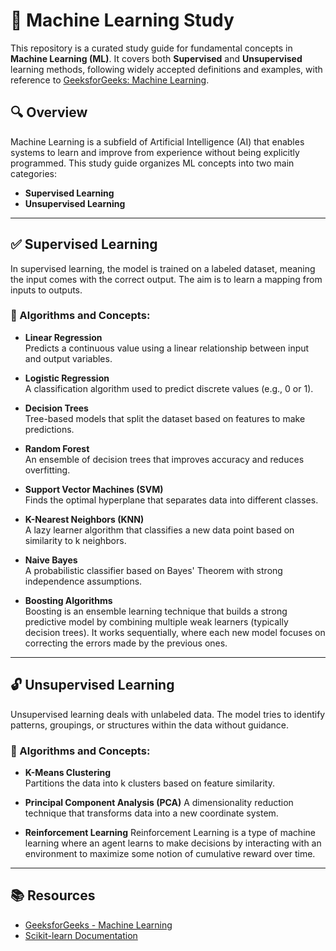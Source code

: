 # 📘 Machine Learning Study

This repository is a curated study guide for fundamental concepts in **Machine Learning (ML)**. It covers both **Supervised** and **Unsupervised** learning methods, following widely accepted definitions and examples, with reference to [GeeksforGeeks: Machine Learning](https://www.geeksforgeeks.org/machine-learning/).

## 🔍 Overview

Machine Learning is a subfield of Artificial Intelligence (AI) that enables systems to learn and improve from experience without being explicitly programmed. This study guide organizes ML concepts into two main categories:

- **Supervised Learning**
- **Unsupervised Learning**

---

## ✅ Supervised Learning

In supervised learning, the model is trained on a labeled dataset, meaning the input comes with the correct output. The aim is to learn a mapping from inputs to outputs.

### 🧱 Algorithms and Concepts:
- **Linear Regression**  
  Predicts a continuous value using a linear relationship between input and output variables.
  
- **Logistic Regression**  
  A classification algorithm used to predict discrete values (e.g., 0 or 1).

- **Decision Trees**  
  Tree-based models that split the dataset based on features to make predictions.

- **Random Forest**  
  An ensemble of decision trees that improves accuracy and reduces overfitting.
  
- **Support Vector Machines (SVM)**  
  Finds the optimal hyperplane that separates data into different classes.
  
- **K-Nearest Neighbors (KNN)**  
  A lazy learner algorithm that classifies a new data point based on similarity to k neighbors.
  
- **Naive Bayes**  
  A probabilistic classifier based on Bayes' Theorem with strong independence assumptions.
  
- **Boosting Algorithms**  
  Boosting is an ensemble learning technique that builds a strong predictive model by combining multiple weak learners (typically decision trees). It works sequentially, where each new model focuses on correcting the errors made by the previous ones.
  


---

## 🔓 Unsupervised Learning

Unsupervised learning deals with unlabeled data. The model tries to identify patterns, groupings, or structures within the data without guidance.

### 🧱 Algorithms and Concepts:
- **K-Means Clustering**  
  Partitions the data into k clusters based on feature similarity.
  
- **Principal Component Analysis (PCA)**
  A dimensionality reduction technique that transforms data into a new coordinate system.
  
- **Reinforcement Learning**
  Reinforcement Learning is a type of machine learning where an agent learns to make decisions by interacting with an environment to maximize some notion of cumulative reward over time.
  
---

## 📚 Resources

- [GeeksforGeeks - Machine Learning](https://www.geeksforgeeks.org/machine-learning/)
- [Scikit-learn Documentation](https://scikit-learn.org/stable/)


